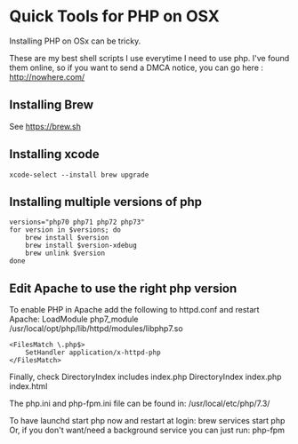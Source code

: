 # Quick Tools for PHP on OSX

Installing PHP on OSx can be tricky.

These are my best shell scripts I use everytime I need to use php. I've found them online, so if you want to send a DMCA notice, you can go here : http://nowhere.com/

## Installing Brew

See https://brew.sh

## Installing xcode 

``
xcode-select --install
brew upgrade
``

## Installing multiple versions of php 

```
versions="php70 php71 php72 php73"
for version in $versions; do
    brew install $version
    brew install $version-xdebug
    brew unlink $version
done

```



## Edit Apache to use the right php version


To enable PHP in Apache add the following to httpd.conf and restart Apache:
    LoadModule php7_module /usr/local/opt/php/lib/httpd/modules/libphp7.so

    <FilesMatch \.php$>
        SetHandler application/x-httpd-php
    </FilesMatch>

Finally, check DirectoryIndex includes index.php
    DirectoryIndex index.php index.html

The php.ini and php-fpm.ini file can be found in:
    /usr/local/etc/php/7.3/

To have launchd start php now and restart at login:
  brew services start php
Or, if you don't want/need a background service you can just run:
  php-fpm

